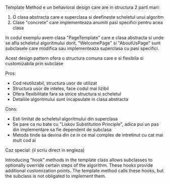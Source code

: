 Template Method e un behavioral design care are in structura 2 parti mari:
 1. O clasa abstracta care e superclasa si deefineste scheletul unui algoritm
 2. Clase "concrete" care implementeaza anumiti pasi specifici pentru acea clasa
 
 In codul exemplu avem clasa "PageTemplate" care e clasa abstracta si unde se afla scheletul
 algoritmului dorit, "WelcomePage" si "AboutUsPage" sunt subclasele care modifica sau implementeaza
 superclasa cu pasi specifici.
 
 Acest design pattern ofera o structura comuna care e si flexibila si customizabila prin subclase
 
 Pros:
  - Cod reutilizabil, structura usor de utilizat
  - Structura usor de inteles, face codul mai lizibil
  - Ofera flexibilitate fara sa strice structura si scheletul
  - Detaliile algoritmului sunt incapsulate in clasa abstracta
 
 Cons:
  - Esti limitat de scheletul algoritmului din superclasa
  - Se pare ca nu bate cu "Liskov Substitution Principle", adica pui un pas din implementare sa fie
  dependent de subclasa
  - Metoda tinde sa devina din ce in ce mai complex de intretinut cu cat mai mult cod ai
  
  Caz special: (il scriu direct in engleza)
  
  Introducing "hook" methods in the template class allows subclasses to optionally override certain 
  steps of the algorithm. These hooks provide additional customization points. The template method 
  calls these hooks, but the subclass is not obligated to implement them.